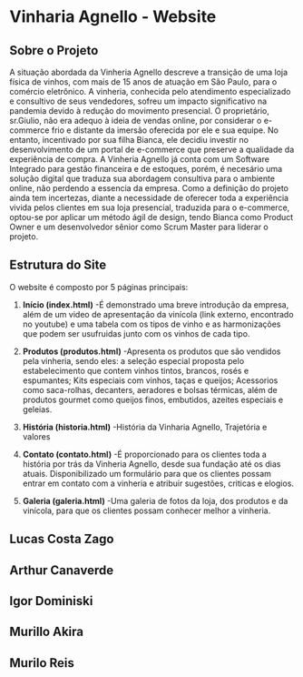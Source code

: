 
# Vinharia Agnello - Website

## Sobre o Projeto
A situação abordada da Vinheria Agnello descreve a transição de uma loja física de vinhos, com mais de 15 anos de atuação em São Paulo, para o comércio eletrônico. A vinheria, conhecida pelo atendimento especializado e consultivo de seus vendedores, sofreu um impacto significativo na pandemia devido à redução do movimento presencial.
O proprietário, sr.Giulio, não era adequo à ideia de vendas online, por considerar o e-commerce frio e distante da imersão oferecida por ele e sua equipe. No entanto, incentivado por sua filha Bianca, ele decidiu investir no desenvolvimento de um portal de e-commerce que preserve a qualidade da experiência de compra.
A Vinheria Agnello já conta com um Software Integrado para gestão financeira e de estoques, porém, é necesário uma solução digital que traduza sua abordagem consultiva para o ambiente online, não perdendo a essencia da empresa. Como a definição do projeto ainda tem incertezas, diante a necessidade de oferecer toda a experiência vivida pelos clientes em sua loja presencial, traduzida para o e-commerce, optou-se por aplicar um método ágil de design, tendo Bianca como Product Owner e um desenvolvedor sênior como Scrum Master para liderar o projeto.

## Estrutura do Site

O website é composto por 5 páginas principais:

1. **Início (index.html)**
-É demonstrado uma breve introdução da empresa, além de um video de apresentação da vinícola (link externo, encontrado no youtube) e uma tabela com os tipos de vinho e as harmonizações que podem ser usufruidas junto com os vinhos de cada tipo. 

2. **Produtos (produtos.html)**
-Apresenta os produtos que são vendidos pela vinheria, sendo eles: a seleção especial proposta pelo estabelecimento que contem vinhos tintos, brancos, rosés e espumantes; Kits especiais com vinhos, taças e queijos; Acessorios como saca-rolhas, decanters, aeradores e bolsas térmicas, além de produtos gourmet como queijos finos, embutidos, azeites especiais e geleias.

3. **História (historia.html)**
-História da Vinharia Agnello, Trajetória e valores

4. **Contato (contato.html)**
-É proporcionado para os clientes toda a história por trás da Vinheria Agnello, desde sua fundação até os dias atuais.
Disponibilizado um formulário para que os clientes possam entrar em contato com a vinheria e atribuir sugestões, criticas e elogios. 


5. **Galeria (galeria.html)**
-Uma galeria de fotos da loja, dos produtos e da vinícola, para que os clientes possam conhecer melhor a vinheria.

## Lucas Costa Zago
## Arthur Canaverde
## Igor Dominiski
## Murillo Akira
## Murilo Reis




